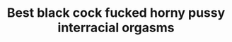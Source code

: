 ---
layout: post
title: Best black cock fucked horny pussy interracial orgasms
duration: '06:38'
view: 235
rate: 2
video: 'https://flashservice.xvideos.com/embedframe/18450281'
priority: 0.9
changefreq: daily
---